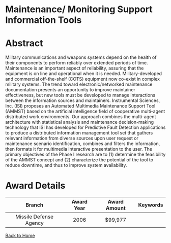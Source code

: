 
Maintenance/ Monitoring Support Information Tools
=================================================

# Abstract


Military communications and weapons systems depend on the health of their components to perform reliably over extended periods of time.  Maintenance is an important aspect of reliability, assuring that the equipment is on line and operational when it is needed.  Military-developed and commercial off-the-shelf (COTS) equipment now co-exist in complex military systems. The trend toward electronic/networked maintenance documentation presents an opportunity to improve maintainer effectiveness, but new tools must be developed to manage interactions between the information sources and maintainers.  Instrumental Sciences, Inc. (ISI) proposes an Automated Multimedia Maintenance Support Tool (AMMST) based on the artificial intelligence field of cooperative multi-agent distributed work environments.  Our approach combines the multi-agent architecture with statistical analysis and maintenance decision-making technology that ISI has developed for Predictive Fault Detection applications to produce a distributed information management tool set that gathers relevant information from diverse sources upon user request or maintenance scenario identification, combines and filters the information, then formats it for multimedia interactive presentation to the user.  The primary objectives of the Phase I research are to (1) determine the feasibility of the AMMST concept and (2) characterize the potential of the tool to reduce downtime, and thus to improve system availability.  

# Award Details

|Branch|Award Year|Award Amount|Keywords|
| :---: | :---: | :---: | :---: |
|Missile Defense Agency|2006|$99,977||
  
  


[Back to Home](https://github.com/chrischow/dod_sbir_awards#113)